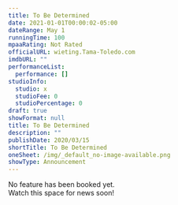 ```yaml
---
title: To Be Determined
date: 2021-01-01T00:00:02-05:00
dateRange: May 1
runningTime: 100
mpaaRating: Not Rated
officialURL: wieting.Tama-Toledo.com
imdbURL: ""
performanceList:
  performance: []
studioInfo:
  studio: x
  studioFee: 0
  studioPercentage: 0
draft: true
showFormat: null
title: To Be Determined
description: ""
publishDate: 2020/03/15
shortTitle: To Be Determined
oneSheet: /img/_default_no-image-available.png
showType: Announcement
---
```

No feature has been booked yet.   
Watch this space for news soon!

